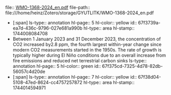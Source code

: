 file:: [WMO-1368-2024_en.pdf](file:///home/heinz/Zotero/storage/GYUTLITK/WMO-1368-2024_en.pdf)
file-path:: file:///home/heinz/Zotero/storage/GYUTLITK/WMO-1368-2024_en.pdf

- [:span]
  ls-type:: annotation
  hl-page:: 5
  hl-color:: yellow
  id:: 67f3739a-ea7d-436c-9796-027e681a990b
  hl-type:: area
  hl-stamp:: 1744008084708
- Between 1 January 2023 and 31 December 2023, the concentration of CO2 increased by2.8 ppm, the fourth largest within-year change since modern CO2 measurements started in the 1950s. The rate of growth is typically higher during El Niño conditions due to an overall increase from fire emissions and reduced net terrestrial carbon sinks 
  ls-type:: annotation
  hl-page:: 5
  hl-color:: green
  id:: 67f375cd-7325-4d78-82db-56057c4d20de
- [:span]
  ls-type:: annotation
  hl-page:: 7
  hl-color:: yellow
  id:: 67f38d04-5108-47ed-8624-cc4757257872
  hl-type:: area
  hl-stamp:: 1744014594971